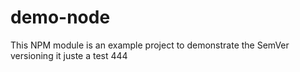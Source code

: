 # demo-node
This NPM module is an example project to demonstrate the SemVer versioning
it juste a test 444
